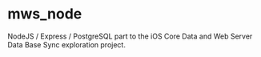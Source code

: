 # mws_node
NodeJS / Express / PostgreSQL part to the iOS Core Data and Web Server Data Base Sync exploration project.
